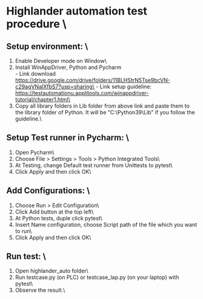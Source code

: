 #  Highlander automation test procedure \

##  Setup environment: \
1. Enable Developer mode on Window\
2. Install WinAppDriver, Python and Pycharm\
		- Link download https://drive.google.com/drive/folders/11BLHStrN5Tse9bcVN-c29agVNaIXfbS7?usp=sharing\
		- Link setup guideline: https://testautomationu.applitools.com/winappdriver-tutorial/chapter1.html\
3. Copy all library folders in Lib folder from above link and paste them to the library folder of Python. It will be "C:\Python39\Lib" if you follow the guideline.\

##  Setup Test runner in Pycharm: \
1. Open Pycharm\
2. Choose File > Settings > Tools > Python Integrated Tools\
3. At Testing, change Default test runner from Unittests to pytest\
4. Click Apply and then click OK\

##  Add Configurations: \
1. Choose Run > Edit Configuration\
2. Click Add button at the top left\
3. At Python tests, duple click pytest\
4. Insert Name configuration, choose Script path of the file which you want to run\
5. Click Apply and then click OK\

##  Run test: \
1. Open highlander_auto folder\
2. Run testcase.py (on PLC) or testcase_lap.py (on your laptop) with pytest\
3. Observe the result.\

